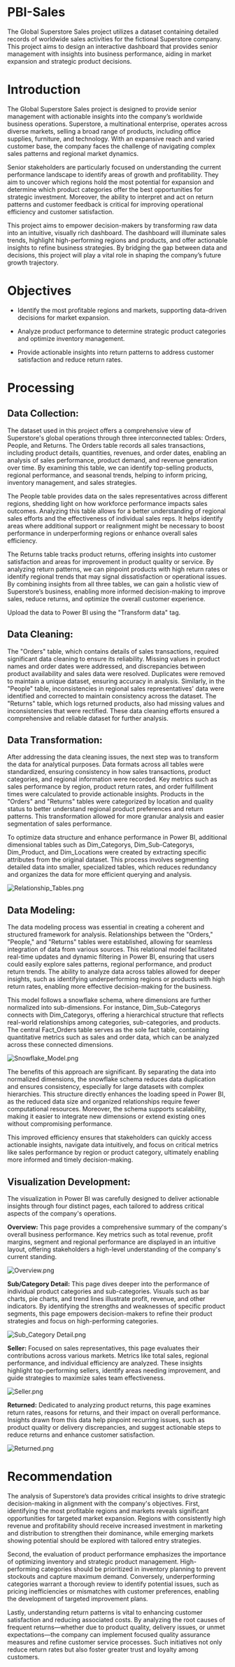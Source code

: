 # PBI-Sales
The Global Superstore Sales project utilizes a dataset containing detailed records of worldwide sales activities for the fictional Superstore company. This project aims to design an interactive dashboard that provides senior management with insights into business performance, aiding in market expansion and strategic product decisions.
# Introduction
The Global Superstore Sales project is designed to provide senior management with actionable insights into the company’s worldwide business operations. Superstore, a multinational enterprise, operates across diverse markets, selling a broad range of products, including office supplies, furniture, and technology. With an expansive reach and varied customer base, the company faces the challenge of navigating complex sales patterns and regional market dynamics.

Senior stakeholders are particularly focused on understanding the current performance landscape to identify areas of growth and profitability. They aim to uncover which regions hold the most potential for expansion and determine which product categories offer the best opportunities for strategic investment. Moreover, the ability to interpret and act on return patterns and customer feedback is critical for improving operational efficiency and customer satisfaction.

This project aims to empower decision-makers by transforming raw data into an intuitive, visually rich dashboard. The dashboard will illuminate sales trends, highlight high-performing regions and products, and offer actionable insights to refine business strategies. By bridging the gap between data and decisions, this project will play a vital role in shaping the company’s future growth trajectory.
# Objectives
- Identify the most profitable regions and markets, supporting data-driven decisions for market expansion.

- Analyze product performance to determine strategic product categories and optimize inventory management.

- Provide actionable insights into return patterns to address customer satisfaction and reduce return rates.
# Processing
## Data Collection:
The dataset used in this project offers a comprehensive view of Superstore's global operations through three interconnected tables: Orders, People, and Returns. The Orders table records all sales transactions, including product details, quantities, revenues, and order dates, enabling an analysis of sales performance, product demand, and revenue generation over time. By examining this table, we can identify top-selling products, regional performance, and seasonal trends, helping to inform pricing, inventory management, and sales strategies.

The People table provides data on the sales representatives across different regions, shedding light on how workforce performance impacts sales outcomes. Analyzing this table allows for a better understanding of regional sales efforts and the effectiveness of individual sales reps. It helps identify areas where additional support or realignment might be necessary to boost performance in underperforming regions or enhance overall sales efficiency.

The Returns table tracks product returns, offering insights into customer satisfaction and areas for improvement in product quality or service. By analyzing return patterns, we can pinpoint products with high return rates or identify regional trends that may signal dissatisfaction or operational issues. By combining insights from all three tables, we can gain a holistic view of Superstore’s business, enabling more informed decision-making to improve sales, reduce returns, and optimize the overall customer experience.

Upload the data to Power BI using the "Transform data" tag.
## Data Cleaning:
The "Orders" table, which contains details of sales transactions, required significant data cleaning to ensure its reliability. Missing values in product names and order dates were addressed, and discrepancies between product availability and sales data were resolved. Duplicates were removed to maintain a unique dataset, ensuring accuracy in analysis. Similarly, in the "People" table, inconsistencies in regional sales representatives' data were identified and corrected to maintain consistency across the dataset. The "Returns" table, which logs returned products, also had missing values and inconsistencies that were rectified. These data cleaning efforts ensured a comprehensive and reliable dataset for further analysis.
## Data Transformation:
After addressing the data cleaning issues, the next step was to transform the data for analytical purposes. Data formats across all tables were standardized, ensuring consistency in how sales transactions, product categories, and regional information were recorded. Key metrics such as sales performance by region, product return rates, and order fulfillment times were calculated to provide actionable insights. Products in the "Orders" and "Returns" tables were categorized by location and quality status to better understand regional product preferences and return patterns. This transformation allowed for more granular analysis and easier segmentation of sales performance.

To optimize data structure and enhance performance in Power BI, additional dimensional tables such as Dim_Categorys, Dim_Sub-Categorys, Dim_Product, and Dim_Locations were created by extracting specific attributes from the original dataset. This process involves segmenting detailed data into smaller, specialized tables, which reduces redundancy and organizes the data for more efficient querying and analysis.

![Relationship_Tables.png](https://github.com/khangtran85/Business-Performance-Analysis-for-Sales/blob/main/Relationship_Tables.png)
## Data Modeling:
The data modeling process was essential in creating a coherent and structured framework for analysis. Relationships between the "Orders," "People," and "Returns" tables were established, allowing for seamless integration of data from various sources. This relational model facilitated real-time updates and dynamic filtering in Power BI, ensuring that users could easily explore sales patterns, regional performance, and product return trends. The ability to analyze data across tables allowed for deeper insights, such as identifying underperforming regions or products with high return rates, enabling more effective decision-making for the business.

This model follows a snowflake schema, where dimensions are further normalized into sub-dimensions. For instance, Dim_Sub-Categorys connects with Dim_Categorys, offering a hierarchical structure that reflects real-world relationships among categories, sub-categories, and products. The central Fact_Orders table serves as the sole fact table, containing quantitative metrics such as sales and order data, which can be analyzed across these connected dimensions.

![Snowflake_Model.png](https://github.com/khangtran85/Business-Performance-Analysis-for-Sales/blob/main/Snowflake_Model.png)

The benefits of this approach are significant. By separating the data into normalized dimensions, the snowflake schema reduces data duplication and ensures consistency, especially for large datasets with complex hierarchies. This structure directly enhances the loading speed in Power BI, as the reduced data size and organized relationships require fewer computational resources. Moreover, the schema supports scalability, making it easier to integrate new dimensions or extend existing ones without compromising performance.

This improved efficiency ensures that stakeholders can quickly access actionable insights, navigate data intuitively, and focus on critical metrics like sales performance by region or product category, ultimately enabling more informed and timely decision-making.
## Visualization Development:
The visualization in Power BI was carefully designed to deliver actionable insights through four distinct pages, each tailored to address critical aspects of the company's operations.

**Overview:** This page provides a comprehensive summary of the company's overall business performance. Key metrics such as total revenue, profit margins, segment and regional performance are displayed in an intuitive layout, offering stakeholders a high-level understanding of the company's current standing.

![Overview.png](https://github.com/khangtran85/Business-Performance-Analysis-for-Sales/blob/main/Overview.png)

**Sub/Category Detail:** This page dives deeper into the performance of individual product categories and sub-categories. Visuals such as bar charts, pie charts, and trend lines illustrate profit, revenue, and other indicators. By identifying the strengths and weaknesses of specific product segments, this page empowers decision-makers to refine their product strategies and focus on high-performing categories.

![Sub_Category Detail.png](https://github.com/khangtran85/Business-Performance-Analysis-for-Sales/blob/main/Sub_Category%20Detail.png)

**Seller:** Focused on sales representatives, this page evaluates their contributions across various markets. Metrics like total sales, regional performance, and individual efficiency are analyzed. These insights highlight top-performing sellers, identify areas needing improvement, and guide strategies to maximize sales team effectiveness.

![Seller.png](https://github.com/khangtran85/Business-Performance-Analysis-for-Sales/blob/main/Seller.png)

**Returned:** Dedicated to analyzing product returns, this page examines return rates, reasons for returns, and their impact on overall performance. Insights drawn from this data help pinpoint recurring issues, such as product quality or delivery discrepancies, and suggest actionable steps to reduce returns and enhance customer satisfaction.

![Returned.png](https://github.com/khangtran85/Business-Performance-Analysis-for-Sales/blob/main/Returned.png)
# Recommendation
The analysis of Superstore’s data provides critical insights to drive strategic decision-making in alignment with the company's objectives. First, identifying the most profitable regions and markets reveals significant opportunities for targeted market expansion. Regions with consistently high revenue and profitability should receive increased investment in marketing and distribution to strengthen their dominance, while emerging markets showing potential should be explored with tailored entry strategies.

Second, the evaluation of product performance emphasizes the importance of optimizing inventory and strategic product management. High-performing categories should be prioritized in inventory planning to prevent stockouts and capture maximum demand. Conversely, underperforming categories warrant a thorough review to identify potential issues, such as pricing inefficiencies or mismatches with customer preferences, enabling the development of targeted improvement plans.

Lastly, understanding return patterns is vital to enhancing customer satisfaction and reducing associated costs. By analyzing the root causes of frequent returns—whether due to product quality, delivery issues, or unmet expectations—the company can implement focused quality assurance measures and refine customer service processes. Such initiatives not only reduce return rates but also foster greater trust and loyalty among customers.
